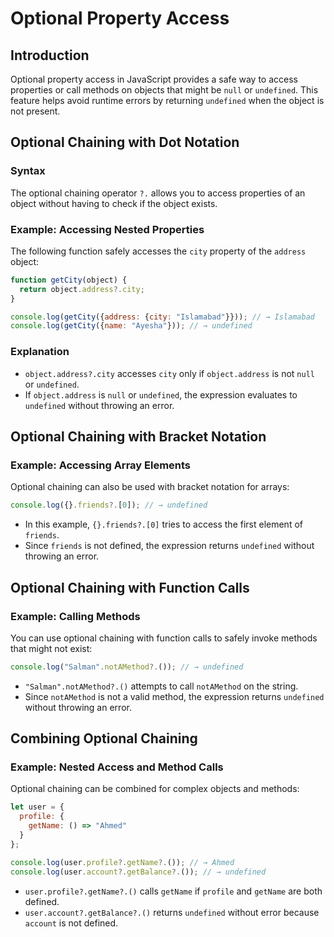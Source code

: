 # Optional Property Access 

## Introduction
Optional property access in JavaScript provides a safe way to access properties or call methods on objects that might be `null` or `undefined`. This feature helps avoid runtime errors by returning `undefined` when the object is not present.

## Optional Chaining with Dot Notation

### Syntax
The optional chaining operator `?.` allows you to access properties of an object without having to check if the object exists. 

### Example: Accessing Nested Properties
The following function safely accesses the `city` property of the `address` object:

```javascript
function getCity(object) {
  return object.address?.city;
}

console.log(getCity({address: {city: "Islamabad"}})); // → Islamabad
console.log(getCity({name: "Ayesha"})); // → undefined
```

### Explanation
- `object.address?.city` accesses `city` only if `object.address` is not `null` or `undefined`.
- If `object.address` is `null` or `undefined`, the expression evaluates to `undefined` without throwing an error.

## Optional Chaining with Bracket Notation

### Example: Accessing Array Elements
Optional chaining can also be used with bracket notation for arrays:

```javascript
console.log({}.friends?.[0]); // → undefined
```
- In this example, `{}.friends?.[0]` tries to access the first element of `friends`.
- Since `friends` is not defined, the expression returns `undefined` without throwing an error.

## Optional Chaining with Function Calls

### Example: Calling Methods
You can use optional chaining with function calls to safely invoke methods that might not exist:

```javascript
console.log("Salman".notAMethod?.()); // → undefined
```
- `"Salman".notAMethod?.()` attempts to call `notAMethod` on the string.
- Since `notAMethod` is not a valid method, the expression returns `undefined` without throwing an error.

## Combining Optional Chaining

### Example: Nested Access and Method Calls
Optional chaining can be combined for complex objects and methods:

```javascript
let user = {
  profile: {
    getName: () => "Ahmed"
  }
};

console.log(user.profile?.getName?.()); // → Ahmed
console.log(user.account?.getBalance?.()); // → undefined
```
- `user.profile?.getName?.()` calls `getName` if `profile` and `getName` are both defined.
- `user.account?.getBalance?.()` returns `undefined` without error because `account` is not defined.


